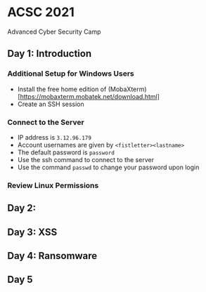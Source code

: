 # ACSC 2021
Advanced Cyber Security Camp

## Day 1: Introduction
### Additional Setup for Windows Users
- Install the free home edition of (MobaXterm)[https://mobaxterm.mobatek.net/download.html]
- Create an SSH session

### Connect to the Server
- IP address is `3.12.96.179`
- Account usernames are given by `<fistletter><lastname>`
- The default password is `password`
- Use the ssh command to connect to the server
- Use the command `passwd` to change your password upon login

### Review Linux Permissions


## Day 2:

## Day 3: XSS

## Day 4: Ransomware

## Day 5
